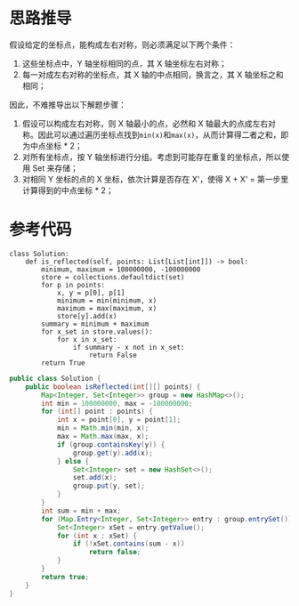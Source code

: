 # 思路推导

假设给定的坐标点，能构成左右对称，则必须满足以下两个条件：

1. 这些坐标点中，Y 轴坐标相同的点，其 X 轴坐标左右对称；
2. 每一对成左右对称的坐标点，其 X 轴的中点相同，换言之，其 X 轴坐标之和相同；

因此，不难推导出以下解题步骤：

1. 假设可以构成左右对称，则 X 轴最小的点，必然和 X 轴最大的点成左右对称。因此可以通过遍历坐标点找到`min(x)`和`max(x)`，从而计算得二者之和，即为中点坐标 * 2；
2. 对所有坐标点，按 Y 轴坐标进行分组。考虑到可能存在重复的坐标点，所以使用 Set 来存储；
3. 对相同 Y 坐标的点的 X 坐标，依次计算是否存在 X'，使得 X + X' = 第一步里计算得到的中点坐标 * 2；

# 参考代码

```python3 []
class Solution:
    def is_reflected(self, points: List[List[int]]) -> bool:
        minimum, maximum = 100000000, -100000000
        store = collections.defaultdict(set)
        for p in points:
            x, y = p[0], p[1]
            minimum = min(minimum, x)
            maximum = max(maximum, x)
            store[y].add(x)
        summary = minimum + maximum
        for x_set in store.values():
            for x in x_set:
                if summary - x not in x_set:
                    return False
        return True
```

```java []
public class Solution {
    public boolean isReflected(int[][] points) {
        Map<Integer, Set<Integer>> group = new HashMap<>();
        int min = 100000000, max = -100000000;
        for (int[] point : points) {
            int x = point[0], y = point[1];
            min = Math.min(min, x);
            max = Math.max(max, x);
            if (group.containsKey(y)) {
                group.get(y).add(x);
            } else {
                Set<Integer> set = new HashSet<>();
                set.add(x);
                group.put(y, set);
            }
        }
        int sum = min + max;
        for (Map.Entry<Integer, Set<Integer>> entry : group.entrySet()) {
            Set<Integer> xSet = entry.getValue();
            for (int x : xSet) {
                if (!xSet.contains(sum - x))
                    return false;
            }
        }
        return true;
    }
}
```
